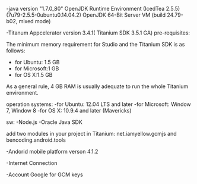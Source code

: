 

-java version "1.7.0_80"
 OpenJDK Runtime Environment (IcedTea 2.5.5) (7u79-2.5.5-0ubuntu0.14.04.2)
 OpenJDK 64-Bit Server VM (build 24.79-b02, mixed mode)



-Titanum Appcelerator version 3.4.1( Titanium SDK 3.5.1 GA)
 pre-requisites:
  
  The minimum memory requirement for Studio and the Titanium SDK is as follows:
  - for Ubuntu: 1.5 GB   
  - for Microsoft:1 GB
  - for OS X:1.5 GB
  
  As a general rule, 4 GB RAM is usually adequate to run the whole Titanium environment. 

 
 operation systems:
  -for Ubuntu: 12.04 LTS and later
  -for Microsoft: Window 7, Window 8
  -for OS X: 10.9.4 and later (Mavericks) 

 sw:
   -Node.js
  -Oracle Java SDK 
 
  add two modules in your project in Titanium: net.iamyellow.gcmjs and bencoding.android.tools



-Andorid mobile platform verson 4.1.2

-Internet Connection

-Account Google for GCM keys

